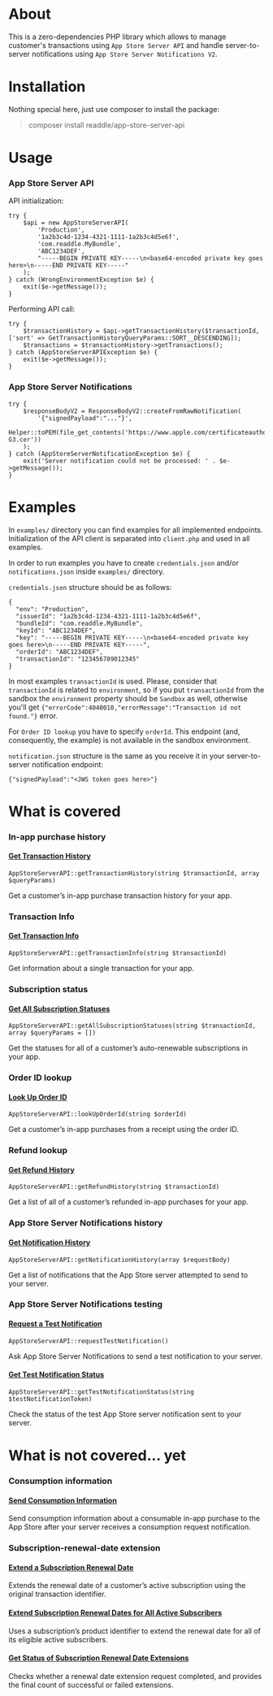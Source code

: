 # About

This is a zero-dependencies PHP library which allows to manage customer's transactions using `App Store Server API` and handle server-to-server notifications using `App Store Server Notifications V2`.

# Installation

Nothing special here, just use composer to install the package:

> composer install readdle/app-store-server-api

# Usage

### App Store Server API

API initialization:

```
try {
    $api = new AppStoreServerAPI(
        'Production',
        '1a2b3c4d-1234-4321-1111-1a2b3c4d5e6f',
        'com.readdle.MyBundle',
        'ABC1234DEF',
        "-----BEGIN PRIVATE KEY-----\n<base64-encoded private key goes here>\n-----END PRIVATE KEY-----"
    );
} catch (WrongEnvironmentException $e) {
    exit($e->getMessage());
}
```

Performing API call:

```
try {
    $transactionHistory = $api->getTransactionHistory($transactionId, ['sort' => GetTransactionHistoryQueryParams::SORT__DESCENDING]);
    $transactions = $transactionHistory->getTransactions();
} catch (AppStoreServerAPIException $e) {
    exit($e->getMessage());
}
```

### App Store Server Notifications

```
try {
    $responseBodyV2 = ResponseBodyV2::createFromRawNotification(
        '{"signedPayload":"..."}',
        Helper::toPEM(file_get_contents('https://www.apple.com/certificateauthority/AppleRootCA-G3.cer'))
    );
} catch (AppStoreServerNotificationException $e) {
    exit('Server notification could not be processed: ' . $e->getMessage());
}
```

# Examples

In `examples/` directory you can find examples for all implemented endpoints. Initialization of the API client is separated into `client.php` and used in all examples.

In order to run examples you have to create `credentials.json` and/or `notifications.json` inside `examples/` directory.

`credentials.json` structure should be as follows:

```
{
  "env": "Production",
  "issuerId": "1a2b3c4d-1234-4321-1111-1a2b3c4d5e6f",
  "bundleId": "com.readdle.MyBundle",
  "keyId": "ABC1234DEF",
  "key": "-----BEGIN PRIVATE KEY-----\n<base64-encoded private key goes here>\n-----END PRIVATE KEY-----",
  "orderId": "ABC1234DEF",
  "transactionId": "123456789012345"
}
```

In most examples `transactionId` is used. Please, consider that `transactionId` is related to `environment`, so if you put `transactionId` from the sandbox the `environment` property should be `Sandbox` as well, otherwise you'll get `{"errorCode":4040010,"errorMessage":"Transaction id not found."}` error. 

For `Order ID lookup` you have to specify `orderId`. This endpoint (and, consequently, the example) is not available in the sandbox environment.

`notification.json` structure is the same as you receive it in your server-to-server notification endpoint:

```
{"signedPayload":"<JWS token goes here>"}
```

# What is covered

### In-app purchase history

#### [Get Transaction History](https://developer.apple.com/documentation/appstoreserverapi/get_transaction_history)

`AppStoreServerAPI::getTransactionHistory(string $transactionId, array $queryParams)`

Get a customer’s in-app purchase transaction history for your app.

### Transaction Info

#### [Get Transaction Info](https://developer.apple.com/documentation/appstoreserverapi/get_transaction_info)

`AppStoreServerAPI::getTransactionInfo(string $transactionId)`

Get information about a single transaction for your app.

### Subscription status

#### [Get All Subscription Statuses](https://developer.apple.com/documentation/appstoreserverapi/get_all_subscription_statuses)

`AppStoreServerAPI::getAllSubscriptionStatuses(string $transactionId, array $queryParams = [])`

Get the statuses for all of a customer’s auto-renewable subscriptions in your app.

### Order ID lookup

#### [Look Up Order ID](https://developer.apple.com/documentation/appstoreserverapi/look_up_order_id)

`AppStoreServerAPI::lookUpOrderId(string $orderId)`

Get a customer’s in-app purchases from a receipt using the order ID.

### Refund lookup

#### [Get Refund History](https://developer.apple.com/documentation/appstoreserverapi/get_refund_history)

`AppStoreServerAPI::getRefundHistory(string $transactionId)`

Get a list of all of a customer’s refunded in-app purchases for your app.

### App Store Server Notifications history

#### [Get Notification History](https://developer.apple.com/documentation/appstoreserverapi/get_notification_history)

`AppStoreServerAPI::getNotificationHistory(array $requestBody)`

Get a list of notifications that the App Store server attempted to send to your server.

### App Store Server Notifications testing

#### [Request a Test Notification](https://developer.apple.com/documentation/appstoreserverapi/request_a_test_notification)

`AppStoreServerAPI::requestTestNotification()`

Ask App Store Server Notifications to send a test notification to your server.

#### [Get Test Notification Status](https://developer.apple.com/documentation/appstoreserverapi/get_test_notification_status)

`AppStoreServerAPI::getTestNotificationStatus(string $testNotificationToken)`

Check the status of the test App Store server notification sent to your server.

# What is not covered... yet

### Consumption information

#### [Send Consumption Information](https://developer.apple.com/documentation/appstoreserverapi/send_consumption_information)

Send consumption information about a consumable in-app purchase to the App Store after your server receives a consumption request notification.

### Subscription-renewal-date extension

#### [Extend a Subscription Renewal Date](https://developer.apple.com/documentation/appstoreserverapi/extend_a_subscription_renewal_date)

Extends the renewal date of a customer’s active subscription using the original transaction identifier.

#### [Extend Subscription Renewal Dates for All Active Subscribers](https://developer.apple.com/documentation/appstoreserverapi/extend_subscription_renewal_dates_for_all_active_subscribers)

Uses a subscription’s product identifier to extend the renewal date for all of its eligible active subscribers.

#### [Get Status of Subscription Renewal Date Extensions](https://developer.apple.com/documentation/appstoreserverapi/get_status_of_subscription_renewal_date_extensions)

Checks whether a renewal date extension request completed, and provides the final count of successful or failed extensions.
